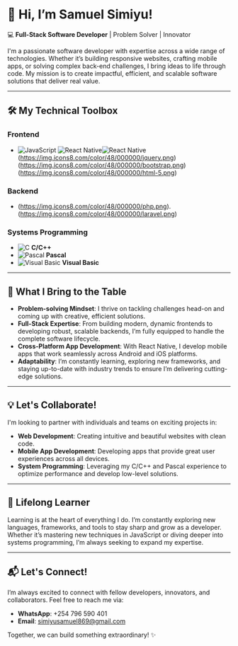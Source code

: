 # 👋 Hi, I’m **Samuel Simiyu**!

💻 **Full-Stack Software Developer** | Problem Solver | Innovator

I'm a passionate software developer with expertise across a wide range of technologies. Whether it’s building responsive websites, crafting mobile apps, or solving complex back-end challenges, I bring ideas to life through code. My mission is to create impactful, efficient, and scalable software solutions that deliver real value.

---

## 🛠️ **My Technical Toolbox**

### Frontend
- ![JavaScript](https://img.icons8.com/color/48/000000/javascript.png) ![React Native](https://img.icons8.com/color/48/000000/react.png)![React Native](https://img.icons8.com/color/48/000000/react-native.png) 
(https://img.icons8.com/color/48/000000/jquery.png)  
(https://img.icons8.com/color/48/000000/bootstrap.png) 
(https://img.icons8.com/color/48/000000/html-5.png)  

### Backend
- (https://img.icons8.com/color/48/000000/php.png). (https://img.icons8.com/color/48/000000/laravel.png) 

### Systems Programming
- ![C](https://img.icons8.com/color/48/000000/c-programming.png) **C/C++**  
- ![Pascal](https://img.icons8.com/ios/50/000000/pascal.png) **Pascal**  
- ![Visual Basic](https://img.icons8.com/ios/50/000000/visual-basic.png) **Visual Basic**  

---

## 🚀 **What I Bring to the Table**

- **Problem-solving Mindset**: I thrive on tackling challenges head-on and coming up with creative, efficient solutions.  
- **Full-Stack Expertise**: From building modern, dynamic frontends to developing robust, scalable backends, I’m fully equipped to handle the complete software lifecycle.  
- **Cross-Platform App Development**: With React Native, I develop mobile apps that work seamlessly across Android and iOS platforms.  
- **Adaptability**: I’m constantly learning, exploring new frameworks, and staying up-to-date with industry trends to ensure I’m delivering cutting-edge solutions.

---

## 💡 **Let's Collaborate!**

I'm looking to partner with individuals and teams on exciting projects in:

- **Web Development**: Creating intuitive and beautiful websites with clean code.  
- **Mobile App Development**: Developing apps that provide great user experiences across all devices.  
- **System Programming**: Leveraging my C/C++ and Pascal experience to optimize performance and develop low-level solutions.

---

## 🌱 **Lifelong Learner**

Learning is at the heart of everything I do. I’m constantly exploring new languages, frameworks, and tools to stay sharp and grow as a developer. Whether it’s mastering new techniques in JavaScript or diving deeper into systems programming, I’m always seeking to expand my expertise.

---

## 📬 **Let's Connect!**

I’m always excited to connect with fellow developers, innovators, and collaborators. Feel free to reach me via:

- **WhatsApp**: +254 796 590 401  
- **Email**: simiyusamuel869@gmail.com  

Together, we can build something extraordinary! ✨
